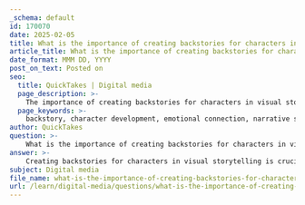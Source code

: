 ```yaml
---
_schema: default
id: 170070
date: 2025-02-05
title: What is the importance of creating backstories for characters in visual storytelling?
article_title: What is the importance of creating backstories for characters in visual storytelling?
date_format: MMM DD, YYYY
post_on_text: Posted on
seo:
  title: QuickTakes | Digital media
  page_description: >-
    The importance of creating backstories for characters in visual storytelling lies in their role in emotional connection, character development, enhancing narrative structure, incorporating cultural values, and improving memorability, resulting in a more engaging storytelling experience.
  page_keywords: >-
    backstory, character development, emotional connection, narrative structure, cultural values, storytelling, visual storytelling, character design, audience engagement, memorability
author: QuickTakes
question: >-
    What is the importance of creating backstories for characters in visual storytelling?
answer: >-
    Creating backstories for characters in visual storytelling is crucial for several reasons:\n\n1. **Emotional Connection**: Backstories provide depth to characters, allowing audiences to form emotional connections. When viewers understand a character's history, motivations, and struggles, they are more likely to empathize with them. This connection enhances the overall engagement with the story.\n\n2. **Character Development**: A well-crafted backstory informs a character's personality, decisions, and growth throughout the narrative. It helps in establishing their traits, quirks, and relationships with other characters. For instance, characters designed by Jeremyville often come with distinct personalities and backstories, which are integral to their design and enhance their relatability.\n\n3. **Narrative Structure**: Backstories contribute to the narrative structure by providing context and background that enrich the main storyline. They can introduce themes, conflicts, and resolutions that are essential for a compelling plot. For example, in the case study of the 'Colorful Candy Wonderland,' the character development of Candy Girl includes her backstory, which contributes to the overall narrative.\n\n4. **Cultural Values**: Incorporating cultural values into a character's backstory can resonate with audiences on a deeper level. It allows for the exploration of diverse perspectives and experiences, making the story more inclusive and relatable. This aspect is particularly important in character design, where cultural elements can enhance the authenticity of the character.\n\n5. **Memorability**: Characters with rich backstories tend to be more memorable. They stand out in the audience's mind, making them more likely to be discussed and shared. This is particularly relevant in commercial illustration and branding, where memorable characters can significantly enhance brand identity and appeal.\n\nIn summary, backstories are essential in visual storytelling as they deepen emotional connections, inform character development, enrich narrative structure, incorporate cultural values, and enhance memorability. These elements collectively contribute to a more engaging and impactful storytelling experience.
subject: Digital media
file_name: what-is-the-importance-of-creating-backstories-for-characters-in-visual-storytelling.md
url: /learn/digital-media/questions/what-is-the-importance-of-creating-backstories-for-characters-in-visual-storytelling
---
```


&nbsp;